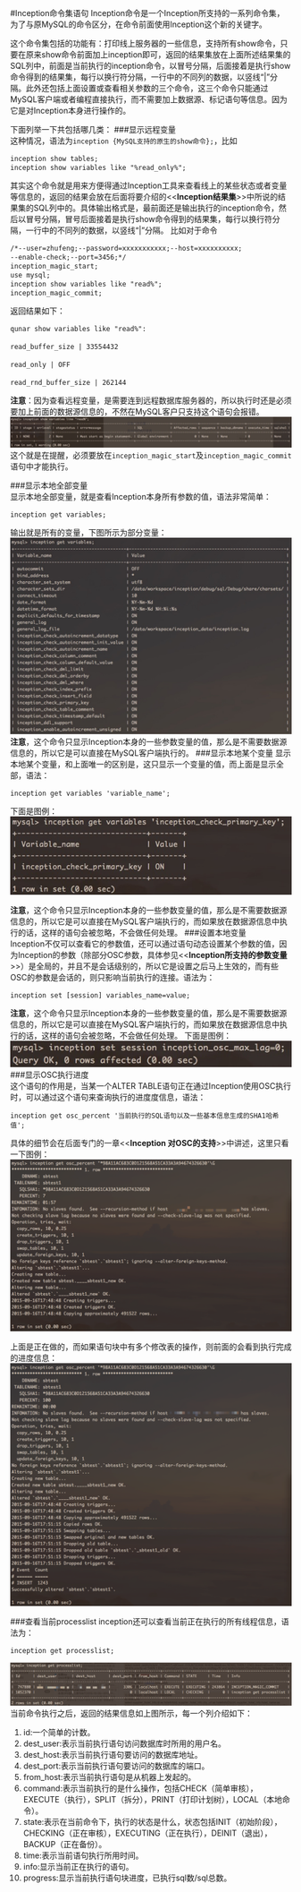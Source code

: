 #Inception命令集语句
Inception命令是一个Inception所支持的一系列命令集，为了与原MySQL的命令区分，在命令前面使用Inception这个新的关键字。

这个命令集包括的功能有：打印线上服务器的一些信息，支持所有show命令，只要在原来show命令前面加上inception即可，返回的结果集放在上面所述结果集的SQL列中，前面是当前执行的inception命令，以冒号分隔，后面接着是执行show命令得到的结果集，每行以换行符分隔，一行中的不同列的数据，以竖线“|”分隔。此外还包括上面设置或查看相关参数的三个命令，这三个命令只能通过MySQL客户端或者编程直接执行，而不需要加上数据源、标记语句等信息。因为它是对Inception本身进行操作的。

下面列举一下共包括哪几类：
###显示远程变量  
这种情况，语法为`inception {MySQL支持的原生的show命令};`，比如
````
inception show tables;
inception show variables like "%read_only%";
````
其实这个命令就是用来方便得通过Inception工具来查看线上的某些状态或者变量等信息的，返回的结果会放在后面将要介绍的<<**Inception结果集**>>中所说的结果集的SQL列中的。具体输出格式是，最前面还是输出执行的inception命令，然后以冒号分隔，冒号后面接着是执行show命令得到的结果集，每行以换行符分隔，一行中的不同列的数据，以竖线“|”分隔。
比如对于命令  
````
/*--user=zhufeng;--password=xxxxxxxxxxx;--host=xxxxxxxxxx;
--enable-check;--port=3456;*/  
inception_magic_start;  
use mysql;  
inception show variables like "read%";
inception_magic_commit;
````
返回结果如下：  
````
qunar show variables like "read%":
		
read_buffer_size | 33554432
		
read_only | OFF
		
read_rnd_buffer_size | 262144
````
**注意**：因为查看远程变量，是需要连到远程数据库服务器的，所以执行时还是必须要加上前面的数据源信息的，不然在MySQL客户只支持这个语句会报错。
![](inception_images/showerr.png)
这个就是在提醒，必须要放在`inception_magic_start`及`inception_magic_commit`语句中才能执行。

###显示本地全部变量  
显示本地全部变量，就是查看Inception本身所有参数的值，语法非常简单：
````
inception get variables;
````
输出就是所有的变量，下图所示为部分变量：
![](inception_images/variables.png)
**注意**，这个命令只显示Inception本身的一些参数变量的值，那么是不需要数据源信息的，所以它是可以直接在MySQL客户端执行的。
###显示本地某个变量
显示本地某个变量，和上面唯一的区别是，这只显示一个变量的值，而上面是显示全部，语法：
````
inception get variables 'variable_name';
````
下面是图例：
![](inception_images/onevar.png)

**注意**，这个命令只显示Inception本身的一些参数变量的值，那么是不需要数据源信息的，所以它是可以直接在MySQL客户端执行的，而如果放在数据源信息中执行的话，这样的语句会被忽略，不会做任何处理。
###设置本地变量  
Inception不仅可以查看它的参数值，还可以通过语句动态设置某个参数的值，因为Inception的参数（除部分OSC参数，具体参见<<**Inception所支持的参数变量**>>）是全局的，并且不是会话级别的，所以它是设置之后马上生效的，而有些OSC的参数是会话的，则只影响当前执行的连接。语法为：
````
inception set [session] variables_name=value;
````
**注意**，这个命令只显示Inception本身的一些参数变量的值，那么是不需要数据源信息的，所以它是可以直接在MySQL客户端执行的，而如果放在数据源信息中执行的话，这样的语句会被忽略，不会做任何处理。
下面是图例：
![](inception_images/oscset.png)
###显示OSC执行进度  
这个语句的作用是，当某一个ALTER TABLE语句正在通过Inception使用OSC执行时，可以通过这个语句来查询执行的进度度信息，语法：
````
inception get osc_percent '当前执行的SQL语句以及一些基本信息生成的SHA1哈希值';
````
具体的细节会在后面专门的一章<<**Inception 对OSC的支持**>>中讲述，这里只看一下图例：
![](inception_images/osc.png)

上面是正在做的，而如果语句块中有多个修改表的操作，则前面的会看到执行完成的进度信息：
![](inception_images/osccomplete.png)


###查看当前processlist
inception还可以查看当前正在执行的所有线程信息，语法为：
````
inception get processlist;
````
![](inception_images/processlist.png)
当前命令执行之后，返回的结果信息如上图所示，每一个列介绍如下：

1. id:一个简单的计数。
2. dest_user:表示当前执行语句访问数据库时所用的用户名。
3. dest_host:表示当前执行语句要访问的数据库地址。
4. dest_port:表示当前执行语句要访问的数据库的端口。
5. from_host:表示当前执行语句是从机器上发起的。
6. command:表示当前执行的是什么操作，包括CHECK（简单审核），EXECUTE（执行），SPLIT（拆分），PRINT（打印计划树），LOCAL（本地命令）。
7. state:表示在当前命令下，执行的状态是什么，状态包括INIT（初始阶段），CHECKING（正在审核），EXECUTING（正在执行），DEINIT（退出），BACKUP（正在备份）。
8. time:表示当前语句执行所用时间。
9. info:显示当前正在执行的语句。
10. progress:显示当前执行语句块进度，已执行sql数/sql总数。




